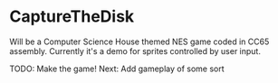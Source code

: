 # CaptureTheDisk
Will be a Computer Science House themed NES game coded in CC65 assembly.
Currently it's a demo for sprites controlled by user input. 

TODO:
  Make the game!
  Next: Add gameplay of some sort
